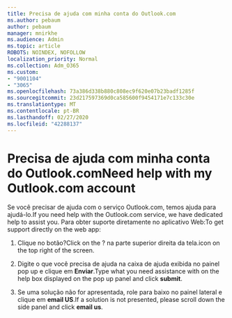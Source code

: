 ```yaml
---
title: Precisa de ajuda com minha conta do Outlook.com
ms.author: pebaum
author: pebaum
manager: mnirkhe
ms.audience: Admin
ms.topic: article
ROBOTS: NOINDEX, NOFOLLOW
localization_priority: Normal
ms.collection: Adm_O365
ms.custom:
- "9001104"
- "3065"
ms.openlocfilehash: 73a386d338b880c808ec9f620e07b23badf1285f
ms.sourcegitcommit: 23d217597369d0ca585600f9454171e7c133c30e
ms.translationtype: MT
ms.contentlocale: pt-BR
ms.lasthandoff: 02/27/2020
ms.locfileid: "42288137"
---
```

# <a name="need-help-with-my-outlookcom-account"></a><span data-ttu-id="3f876-102">Precisa de ajuda com minha conta do Outlook.com</span><span class="sxs-lookup"><span data-stu-id="3f876-102">Need help with my Outlook.com account</span></span>

<span data-ttu-id="3f876-103">Se você precisar de ajuda com o serviço Outlook.com, temos ajuda para ajudá-lo.</span><span class="sxs-lookup"><span data-stu-id="3f876-103">If you need help with the Outlook.com service, we have dedicated help to assist you.</span></span> <span data-ttu-id="3f876-104">Para obter suporte diretamente no aplicativo Web:</span><span class="sxs-lookup"><span data-stu-id="3f876-104">To get support directly on the web app:</span></span> 

1. <span data-ttu-id="3f876-105">Clique no botão?</span><span class="sxs-lookup"><span data-stu-id="3f876-105">Click on the ?</span></span> <span data-ttu-id="3f876-106">na parte superior direita da tela.</span><span class="sxs-lookup"><span data-stu-id="3f876-106">icon on the top right of the screen.</span></span> 

2. <span data-ttu-id="3f876-107">Digite o que você precisa de ajuda na caixa de ajuda exibida no painel pop up e clique em **Enviar**.</span><span class="sxs-lookup"><span data-stu-id="3f876-107">Type what you need assistance with on the help box displayed on the pop up panel and click **submit**.</span></span> 

3. <span data-ttu-id="3f876-108">Se uma solução não for apresentada, role para baixo no painel lateral e clique em **email US**.</span><span class="sxs-lookup"><span data-stu-id="3f876-108">If a solution is not presented, please scroll down the side panel and click **email us**.</span></span>
